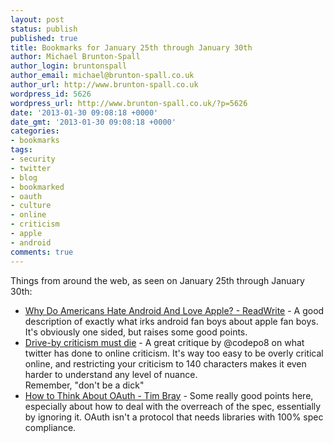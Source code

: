 ```yaml
---
layout: post
status: publish
published: true
title: Bookmarks for January 25th through January 30th
author: Michael Brunton-Spall
author_login: bruntonspall
author_email: michael@brunton-spall.co.uk
author_url: http://www.brunton-spall.co.uk
wordpress_id: 5626
wordpress_url: http://www.brunton-spall.co.uk/?p=5626
date: '2013-01-30 09:08:18 +0000'
date_gmt: '2013-01-30 09:08:18 +0000'
categories:
- bookmarks
tags:
- security
- twitter
- blog
- bookmarked
- oauth
- culture
- online
- criticism
- apple
- android
comments: true
---
```

<p>Things from around the web, as seen on January 25th through January 30th:</p>
<ul>
<li><a href="http://readwrite.com/2013/01/29/why-do-americans-hate-android-and-love-apple">Why Do Americans Hate Android And Love Apple? - ReadWrite</a> - A good description of exactly what irks android fan boys about apple fan boys.  It&#039;s obviously one sided, but raises some good points.</li>
<li><a href="http://christianheilmann.com/2013/01/27/drive-by-criticism-must-die/">Drive-by criticism must die</a> - A great critique by @codepo8 on what twitter has done to online criticism.  It&#039;s way too easy to be overly critical online, and restricting your criticism to 140 characters makes it even harder to understand any level of nuance.<br />
Remember, &quot;don&#039;t be a dick&quot;</li>
<li><a href="https://www.tbray.org/ongoing/When/201x/2013/01/23/OAuth">How to Think About OAuth - Tim Bray</a> - Some really good points here, especially about how to deal with the overreach of the spec, essentially by ignoring it. OAuth isn&#039;t a protocol that needs libraries with 100% spec compliance.</li>
</ul>
